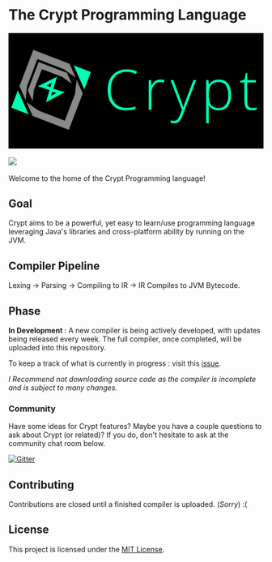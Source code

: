 # The Crypt Programming Language

<img src="https://github.com/Crypt-Language/Crypt/blob/main/Logo/PNG/CryptLogoLarge_Dark.png" width="1000px" height="auto">

![](https://img.shields.io/github/license/Crypt-Language/Crypt)
<!--![GitHub release (latest by date including pre-releases)](https://img.shields.io/github/v/release/Crypt-Language/Crypt?include_prereleases)-->

Welcome to the home of the Crypt Programming language!

## Goal
Crypt aims to be a powerful, yet easy to learn/use  programming language leveraging Java's libraries and cross-platform ability by running on the JVM.

## Compiler Pipeline
Lexing -> Parsing -> Compiling to IR -> IR Compiles to JVM Bytecode.

## Phase
**In Development** : A new compiler is being actively developed, with updates being released every week. The full compiler, once completed, will be uploaded into this repository.

To keep a track of what is currently in progress : visit this [issue](https://github.com/Crypt-Language/Crypt/issues/29).

_I Recommend not downloading source code as the compiler is incomplete and is subject to many changes._

### Community
Have some ideas for Crypt features? Maybe you have a couple questions to ask about Crypt (or related)? If you do, don't hesitate to ask at the community chat room below.

[![Gitter](https://badges.gitter.im/Crypt-Language/community.svg)](https://gitter.im/Crypt-Language/community?utm_source=badge&utm_medium=badge&utm_campaign=pr-badge)

## Contributing

<!--Interested in contributing to Crypt? Refer [CONTRIBUTING.md](https://github.com/Crypt-Language/Crypt/blob/main/CONTRIBUTING.md) for more info.-->
Contributions are closed until a finished compiler is uploaded. (*Sorry*) :(

## License

This project is licensed under the [MIT License](https://github.com/Crypt-Language/Crypt/blob/main/LICENSE).
